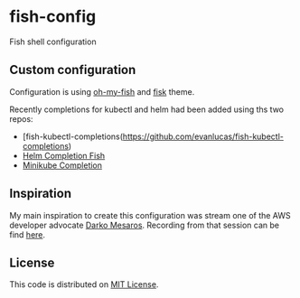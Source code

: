 # fish-config

Fish shell configuration

## Custom configuration

Configuration is using [oh-my-fish](https://github.com/oh-my-fish/oh-my-fish)
and [fisk](https://github.com/oh-my-fish/oh-my-fish/blob/master/docs/Themes.md#fisk) theme.

Recently completions for kubectl and helm had been added using ths two repos:
- [fish-kubectl-completions(https://github.com/evanlucas/fish-kubectl-completions)
- [Helm Completion Fish](https://helm.sh/docs/helm/helm_completion_fish/)
- [Minikube Completion](https://minikube.sigs.k8s.io/docs/commands/completion/)

## Inspiration

My main inspiration to create this configuration was stream one of the AWS developer advocate [Darko Mesaros](https://github.com/darko-mesaros).
Recording from that session can be find [here](https://www.youtube.com/watch?v=kPnYFsXml-I).

## License

This code is distributed on [MIT License](/LICENSE).
